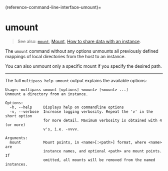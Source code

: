 (reference-command-line-interface-umount)=
# umount

> See also: [`mount`](/reference/command-line-interface/mount), [Mount](/explanation/mount), [How to share data with an instance](/how-to-guides/manage-instances/share-data-with-an-instance).

The `umount` command without any options unmounts all previously defined mappings of local directories from the host to an instance.

You can also unmount only a specific mount if you specify the desired path.

---

The full `multipass help umount` output explains the available options:

```{code-block} text
Usage: multipass umount [options] <mount> [<mount> ...]
Unmount a directory from an instance.

Options:
  -h, --help     Displays help on commandline options
  -v, --verbose  Increase logging verbosity. Repeat the 'v' in the short option
                 for more detail. Maximum verbosity is obtained with 4 (or more)
                 v's, i.e. -vvvv.

Arguments:
  mount          Mount points, in <name>[:<path>] format, where <name> are
                 instance names, and optional <path> are mount points. If
                 omitted, all mounts will be removed from the named instances.
```
